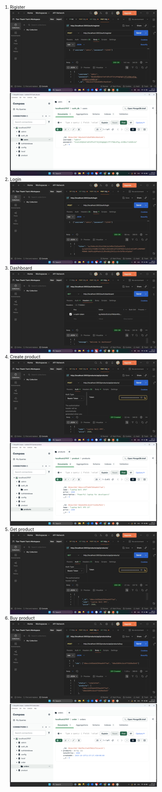 1. Rigister
   ![alt text](public/img/1.png)
   ![alt text](public/img/2.png)
2. Login
   ![alt text](public/img/3.png)
3. Dashboard
   ![alt text](public/img/4.png)
4. Create product
   ![alt text](public/img/5.png)
   ![alt text](public/img/6.png)
5. Get product
   ![alt text](public/img/7.png)
6. Buy product
   ![alt text](public/img/8.png)
   ![alt text](public/img/9.png)
